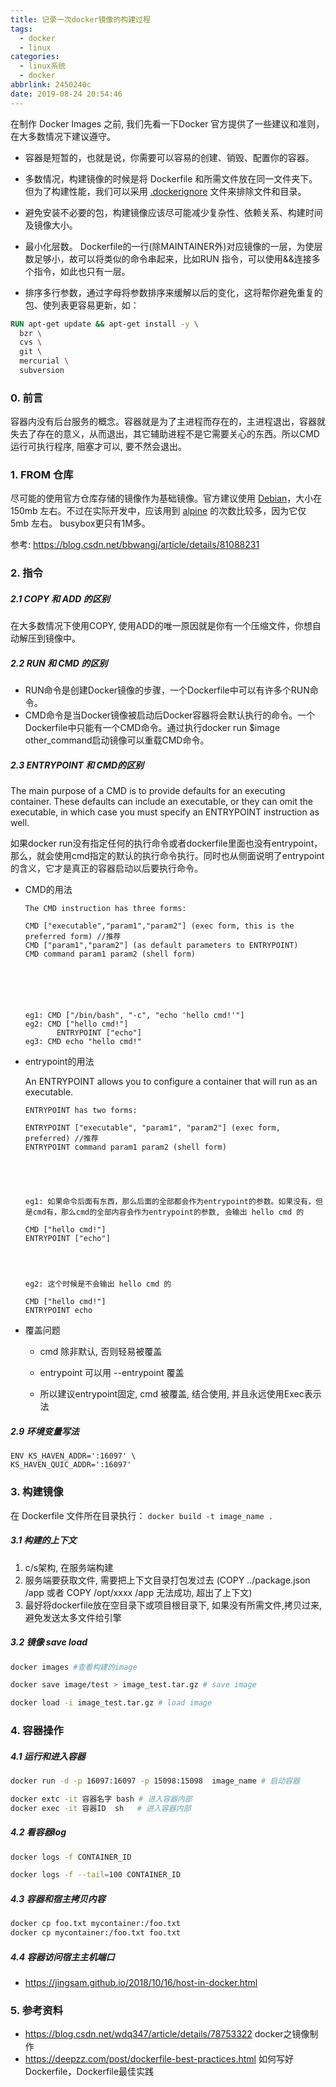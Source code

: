```yaml
---
title: 记录一次docker镜像的构建过程
tags:
  - docker
  - linux
categories:
  - linux系统
  - docker
abbrlink: 2450240c
date: 2019-08-24 20:54:46
---
```


在制作 Docker Images 之前, 我们先看一下Docker 官方提供了一些建议和准则，在大多数情况下建议遵守。

+ 容器是短暂的，也就是说，你需要可以容易的创建、销毁、配置你的容器。

+ 多数情况，构建镜像的时候是将 Dockerfile 和所需文件放在同一文件夹下。但为了构建性能，我们可以采用 [.dockerignore](https://deepzz.com/post/dockerfile-reference.html#toc_6) 文件来排除文件和目录。

+ 避免安装不必要的包，构建镜像应该尽可能减少复杂性、依赖关系、构建时间及镜像大小。

+ 最小化层数。 Dockerfile的一行(除MAINTAINER外)对应镜像的一层，为使层数足够小，故可以将类似的命令串起来，比如RUN 指令，可以使用&&连接多个指令，如此也只有一层。

+ 排序多行参数，通过字母将参数排序来缓解以后的变化，这将帮你避免重复的包、使列表更容易更新，如：

```dockerfile
RUN apt-get update && apt-get install -y \
  bzr \
  cvs \
  git \
  mercurial \
  subversion
```

<!-- more -->



### 0. 前言

容器内没有后台服务的概念。容器就是为了主进程而存在的，主进程退出，容器就失去了存在的意义，从而退出，其它辅助进程不是它需要关心的东西。所以CMD 运行可执行程序, 阻塞才可以, 要不然会退出。



###  1. FROM 仓库

尽可能的使用官方仓库存储的镜像作为基础镜像。官方建议使用 [Debian](https://hub.docker.com/_/debian/)，大小在 150mb 左右。不过在实际开发中，应该用到 [alpine](https://hub.docker.com/_/alpine/) 的次数比较多，因为它仅 5mb 左右。 busybox更只有1M多。

参考: https://blog.csdn.net/bbwangj/article/details/81088231



### 2. 指令

##### 2.1 COPY 和 ADD 的区别

在大多数情况下使用COPY, 使用ADD的唯一原因就是你有一个压缩文件，你想自动解压到镜像中。

##### 2.2 RUN 和 CMD 的区别

+ RUN命令是创建Docker镜像的步骤，一个Dockerfile中可以有许多个RUN命令。
+ CMD命令是当Docker镜像被启动后Docker容器将会默认执行的命令。一个Dockerfile中只能有一个CMD命令。通过执行docker run $image other_command启动镜像可以重载CMD命令。

##### 2.3 ENTRYPOINT 和 CMD的区别

The main purpose of a CMD is to provide defaults for an executing container. These defaults can include an executable, or they can omit the executable, in which case you must specify an ENTRYPOINT instruction as well.

如果docker run没有指定任何的执行命令或者dockerfile里面也没有entrypoint，那么，就会使用cmd指定的默认的执行命令执行。同时也从侧面说明了entrypoint的含义，它才是真正的容器启动以后要执行命令。

+ CMD的用法

  ```
  The CMD instruction has three forms:
   
  CMD ["executable","param1","param2"] (exec form, this is the preferred form) //推荐
  CMD ["param1","param2"] (as default parameters to ENTRYPOINT)
  CMD command param1 param2 (shell form)
  
  
  
  
  
  
  eg1: CMD ["/bin/bash", "-c", "echo 'hello cmd!'"]
  eg2: CMD ["hello cmd!"]
		 ENTRYPOINT ["echo"]
  eg3: CMD echo "hello cmd!"
  ```
  
  
  
+ entrypoint的用法

  An ENTRYPOINT allows you to configure a container that will run as an executable.

  ```
  ENTRYPOINT has two forms:
  
  ENTRYPOINT ["executable", "param1", "param2"] (exec form, preferred) //推荐
  ENTRYPOINT command param1 param2 (shell form)
  
  
  
  
  
  eg1: 如果命令后面有东西，那么后面的全部都会作为entrypoint的参数。如果没有，但是cmd有，那么cmd的全部内容会作为entrypoint的参数, 会输出 hello cmd 的
  
  CMD ["hello cmd!"]
  ENTRYPOINT ["echo"]
  
  
  
  
  eg2: 这个时候是不会输出 hello cmd 的
  
  CMD ["hello cmd!"]
  ENTRYPOINT echo
  ```

+ 覆盖问题

  + cmd 除非默认, 否则轻易被覆盖

  + entrypoint 可以用 --entrypoint 覆盖

  + 所以建议entrypoint固定, cmd 被覆盖, 结合使用, 并且永远使用Exec表示法



##### 2.9 环境变量写法

```
ENV KS_HAVEN_ADDR=':16097' \
KS_HAVEN_QUIC_ADDR=':16097'
```



### 3. 构建镜像

在 Dockerfile 文件所在目录执行：    `docker build -t image_name .`



##### 3.1 构建的上下文

1. c/s架构, 在服务端构建
2. 服务端要获取文件, 需要把上下文目录打包发过去 (COPY ../package.json /app 或者 COPY /opt/xxxx /app 无法成功, 超出了上下文)
3. 最好将dockerfile放在空目录下或项目根目录下, 如果没有所需文件,拷贝过来, 避免发送太多文件给引擎



##### 3.2 镜像 save load

```bash
docker images #查看构建的image

docker save image/test > image_test.tar.gz # save image

docker load -i image_test.tar.gz # load image
```



### 4. 容器操作



##### 4.1 运行和进入容器

```bash
docker run -d -p 16097:16097 -p 15098:15098  image_name # 启动容器

docker extc -it 容器名字 bash # 进入容器内部
docker exec -it 容器ID  sh   # 进入容器内部
```



##### 4.2 看容器log

```bash
docker logs -f CONTAINER_ID

docker logs -f --tail=100 CONTAINER_ID
```



##### 4.3 容器和宿主拷贝内容

```bash
docker cp foo.txt mycontainer:/foo.txt 
docker cp mycontainer:/foo.txt foo.txt
```



##### 4.4 容器访问宿主主机端口

+ https://jingsam.github.io/2018/10/16/host-in-docker.html



### 5. 参考资料

+ https://blog.csdn.net/wdq347/article/details/78753322 docker之镜像制作
+ https://deepzz.com/post/dockerfile-best-practices.html  如何写好Dockerfile，Dockerfile最佳实践